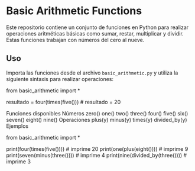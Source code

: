 # Basic Arithmetic Functions

Este repositorio contiene un conjunto de funciones en Python para realizar operaciones aritméticas básicas como sumar, restar, multiplicar y dividir. Estas funciones trabajan con números del cero al nueve.

## Uso

Importa las funciones desde el archivo `basic_arithmetic.py` y utiliza la siguiente sintaxis para realizar operaciones:


from basic_arithmetic import *

resultado = four(times(five())) # resultado = 20

Funciones disponibles
Números
zero()
one()
two()
three()
four()
five()
six()
seven()
eight()
nine()
Operaciones
plus(y)
minus(y)
times(y)
divided_by(y)
Ejemplos

from basic_arithmetic import *

print(four(times(five()))) # imprime 20
print(one(plus(eight()))) # imprime 9
print(seven(minus(three()))) # imprime 4
print(nine(divided_by(three()))) # imprime 3

